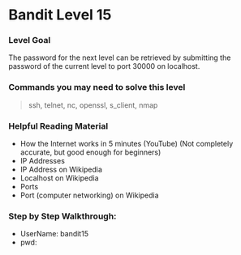 # Bandit Level 15

### Level Goal
The password for the next level can be retrieved by submitting the password of the current level to port 30000 on localhost.

### Commands you may need to solve this level
> ssh, telnet, nc, openssl, s_client, nmap

### Helpful Reading Material
- How the Internet works in 5 minutes (YouTube) (Not completely accurate, but good enough for beginners)
- IP Addresses
- IP Address on Wikipedia
- Localhost on Wikipedia
- Ports
- Port (computer networking) on Wikipedia

### Step by Step Walkthrough:



* UserName: bandit15
* pwd: 